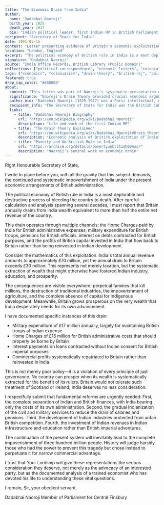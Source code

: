 ```yaml
---
title: "The Economic Drain from India"
author:
  name: "Dadabhai Naoroji"
  birth_year: 1825
  death_year: 1917
  bio: "Indian political leader, first Indian MP in British Parliament, known as the 'Grand Old Man of India'"
recipient: "Secretary of State for India"
date: 1901-05-15
context: "Letter presenting evidence of Britain's economic exploitation of India through systematic wealth extraction"
location: "London, England"
excerpt: "The political economy of British rule in India is a most deplorable and destructive process of bleeding the country to death."
signature: "Dadabhai Naoroji"
source: "India Office Records, British Library (Public Domain)"
collections: ["political-correspondence", "economic-letters", "colonial-critique"]
tags: ["economics", "colonialism", "drain-theory", "british-raj", "political-economy", "independence"]
featured: true
drop_cap_color: "#8B0000"
about:
  context: "This letter was part of Naoroji's systematic presentation of his 'Drain Theory' to British officials, documenting how Britain was systematically extracting wealth from India. As the first Indian Member of Parliament, he used his position to advocate for Indian interests."
  significance: "Naoroji's Drain Theory provided crucial economic arguments for Indian independence by quantifying the systematic impoverishment of India under British rule. His calculations showed millions of pounds flowing from India to Britain annually, providing empirical evidence of colonial exploitation."
  author_bio: "Dadabhai Naoroji (1825-1917) was a Parsi intellectual, educator, cotton trader, and early Indian political leader. He was the first Indian to be elected to the British Parliament, serving as Liberal MP for Central Finsbury from 1892 to 1895. He was known as the 'Grand Old Man of India' and was instrumental in the founding of the Indian National Congress."
  recipient_info: "The Secretary of State for India was the British Cabinet minister responsible for the governance of India. During this period, it was Lord George Hamilton, who served from 1895 to 1903 and was known for his conservative approach to Indian affairs."
  links:
    - title: "Dadabhai Naoroji Biography"
      url: "https://en.wikipedia.org/wiki/Dadabhai_Naoroji"
      description: "Life and work of the first Indian MP"
    - title: "The Drain Theory Explained"
      url: "https://en.wikipedia.org/wiki/Dadabhai_Naoroji#Drain_theory"
      description: "Economic analysis of British exploitation of India"
    - title: "Poverty and Un-British Rule in India"
      url: "https://archive.org/details/povertyunbritish00naor"
      description: "Naoroji's seminal work on economic drain"
---
```


Right Honourable Secretary of State,

I write to place before you, with all the gravity that this subject demands, the continued and systematic impoverishment of India under the present economic arrangements of British administration.

The political economy of British rule in India is a most deplorable and destructive process of bleeding the country to death. After careful calculation and analysis spanning several decades, I must report that Britain annually drains from India wealth equivalent to more than half the entire net revenue of the country.

This drain operates through multiple channels: the Home Charges paid by India for British administrative expenses, military expenditure for British troops, pensions for British officials, interest on debts contracted for British purposes, and the profits of British capital invested in India that flow back to Britain rather than being reinvested in Indian development.

Consider the mathematics of this exploitation: India's total annual revenue amounts to approximately £70 million, yet the annual drain to Britain exceeds £30 million. This represents not merely taxation, but the systematic extraction of wealth that might otherwise have fostered Indian industry, education, and prosperity.

The consequences are visible everywhere: perpetual famines that kill millions, the destruction of traditional industries, the impoverishment of agriculture, and the complete absence of capital for indigenous development. Meanwhile, Britain grows prosperous on the very wealth that India desperately needs for its own advancement.

I have documented specific instances of this drain:
- Military expenditure of £17 million annually, largely for maintaining British troops at Indian expense
- Home Charges of £16 million for British administrative costs that should properly be borne by Britain
- Interest payments on loans contracted without Indian consent for British imperial purposes
- Commercial profits systematically repatriated to Britain rather than reinvested in India

This is not merely poor policy—it is a violation of every principle of just governance. No country can prosper when its wealth is systematically extracted for the benefit of its rulers. Britain would not tolerate such treatment of Scotland or Ireland; India deserves no less consideration.

I respectfully submit that fundamental reforms are urgently needed:
First, the complete separation of Indian and British finances, with India bearing only the costs of its own administration.
Second, the gradual Indianization of the civil and military services to reduce the drain of salaries and pensions.
Third, the development of Indian industries protected from unfair British competition.
Fourth, the investment of Indian revenues in Indian infrastructure and education rather than British imperial adventures.

The continuation of the present system will inevitably lead to the complete impoverishment of three hundred million people. History will judge harshly those who had the power to prevent this tragedy but chose instead to perpetuate it for narrow commercial advantage.

I trust that Your Lordship will give these representations the serious consideration they deserve, not merely as the advocacy of an interested party, but as the documented analysis of a trained economist who has devoted his life to understanding these vital questions.

I remain, Sir, your obedient servant,

Dadabhai Naoroji
Member of Parliament for Central Finsbury